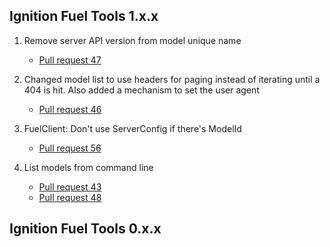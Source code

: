 ## Ignition Fuel Tools 1.x.x

1. Remove server API version from model unique name
    * [Pull request 47](https://bitbucket.org/ignitionrobotics/ign-fuel-tools/pull-requests/47)

1. Changed model list to use headers for paging instead of iterating until
   a 404 is hit. Also added a mechanism to set the user agent
    * [Pull request 46](https://bitbucket.org/ignitionrobotics/ign-fuel-tools/pull-requests/46)

1. FuelClient: Don't use ServerConfig if there's ModelId
    * [Pull request 56](https://bitbucket.org/ignitionrobotics/ign-fuel-tools/pull-requests/56)

1. List models from command line
    * [Pull request 43](https://bitbucket.org/ignitionrobotics/ign-fuel-tools/pull-requests/43)
    * [Pull request 48](https://bitbucket.org/ignitionrobotics/ign-fuel-tools/pull-requests/48)

## Ignition Fuel Tools 0.x.x

